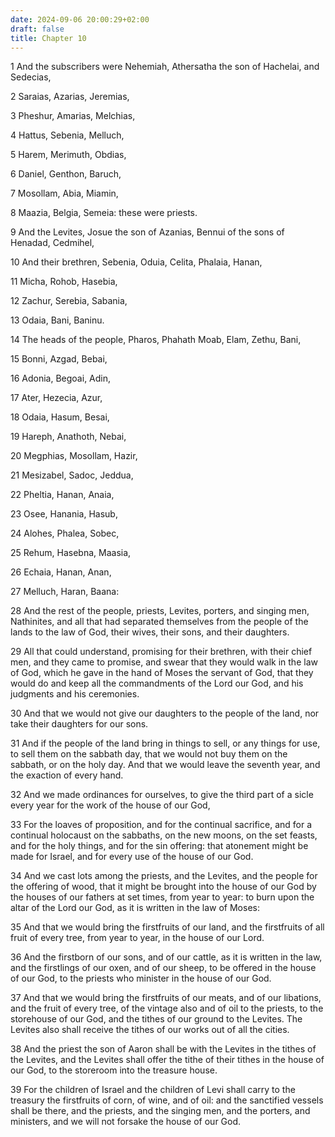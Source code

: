 ```yaml
---
date: 2024-09-06 20:00:29+02:00
draft: false
title: Chapter 10
---
```




1 And the subscribers were Nehemiah, Athersatha the son of Hachelai, and Sedecias,

2 Saraias, Azarias, Jeremias,

3 Pheshur, Amarias, Melchias,

4 Hattus, Sebenia, Melluch,

5 Harem, Merimuth, Obdias,

6 Daniel, Genthon, Baruch,

7 Mosollam, Abia, Miamin,

8 Maazia, Belgia, Semeia: these were priests.

9 And the Levites, Josue the son of Azanias, Bennui of the sons of Henadad, Cedmihel,

10 And their brethren, Sebenia, Oduia, Celita, Phalaia, Hanan,

11 Micha, Rohob, Hasebia,

12 Zachur, Serebia, Sabania,

13 Odaia, Bani, Baninu.

14 The heads of the people, Pharos, Phahath Moab, Elam, Zethu, Bani,

15 Bonni, Azgad, Bebai,

16 Adonia, Begoai, Adin,

17 Ater, Hezecia, Azur,

18 Odaia, Hasum, Besai,

19 Hareph, Anathoth, Nebai,

20 Megphias, Mosollam, Hazir,

21 Mesizabel, Sadoc, Jeddua,

22 Pheltia, Hanan, Anaia,

23 Osee, Hanania, Hasub,

24 Alohes, Phalea, Sobec,

25 Rehum, Hasebna, Maasia,

26 Echaia, Hanan, Anan,

27 Melluch, Haran, Baana:

28 And the rest of the people, priests, Levites, porters, and singing men, Nathinites, and all that had separated themselves from the people of the lands to the law of God, their wives, their sons, and their daughters.

29 All that could understand, promising for their brethren, with their chief men, and they came to promise, and swear that they would walk in the law of God, which he gave in the hand of Moses the servant of God, that they would do and keep all the commandments of the Lord our God, and his judgments and his ceremonies.

30 And that we would not give our daughters to the people of the land, nor take their daughters for our sons.

31 And if the people of the land bring in things to sell, or any things for use, to sell them on the sabbath day, that we would not buy them on the sabbath, or on the holy day. And that we would leave the seventh year, and the exaction of every hand.

32 And we made ordinances for ourselves, to give the third part of a sicle every year for the work of the house of our God,

33 For the loaves of proposition, and for the continual sacrifice, and for a continual holocaust on the sabbaths, on the new moons, on the set feasts, and for the holy things, and for the sin offering: that atonement might be made for Israel, and for every use of the house of our God.

34 And we cast lots among the priests, and the Levites, and the people for the offering of wood, that it might be brought into the house of our God by the houses of our fathers at set times, from year to year: to burn upon the altar of the Lord our God, as it is written in the law of Moses:

35 And that we would bring the firstfruits of our land, and the firstfruits of all fruit of every tree, from year to year, in the house of our Lord.

36 And the firstborn of our sons, and of our cattle, as it is written in the law, and the firstlings of our oxen, and of our sheep, to be offered in the house of our God, to the priests who minister in the house of our God.

37 And that we would bring the firstfruits of our meats, and of our libations, and the fruit of every tree, of the vintage also and of oil to the priests, to the storehouse of our God, and the tithes of our ground to the Levites. The Levites also shall receive the tithes of our works out of all the cities.

38 And the priest the son of Aaron shall be with the Levites in the tithes of the Levites, and the Levites shall offer the tithe of their tithes in the house of our God, to the storeroom into the treasure house.

39 For the children of Israel and the children of Levi shall carry to the treasury the firstfruits of corn, of wine, and of oil: and the sanctified vessels shall be there, and the priests, and the singing men, and the porters, and ministers, and we will not forsake the house of our God.

